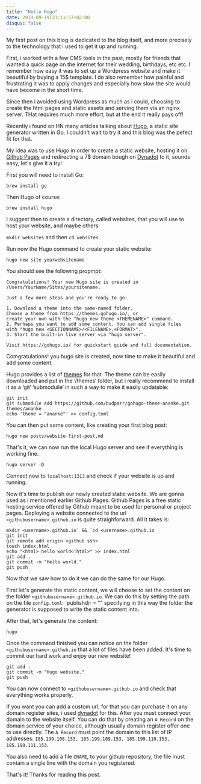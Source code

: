 ```yaml
---
title: "Hello Hugo"
date: 2019-09-19T21:11:57+02:00
disqus: false
---
```


My first post on this blog is dedicated to the blog itself, and more precisely to the technology that i used to get it up and running. 

First, i worked with a few CMS tools in the past, mostly for friends that wanted a quick page on the internet for their wedding, birthdays, etc etc. 
I remember how easy it was to set up a Wordpress website and make it beautiful by buying a 15$ template. I do also remember how painful and frustrating it was to apply changes and especially how slow the site would have become in the short time. 

Since then i avoided using Wordpress as much as i could, choosing to create the html pages and static assets and serving them via an nginx server. THat requires much more effort, but at the end it really pays off! 

Recently i found on HN many articles talking about [Hugo](https://gohugo.io/), a static site generator written in Go. I couldn't wait to try it and this blog was the pefect fit for that. 

My idea was to use Hugo in order to create a static website, hosting it on [Github Pages](https://pages.github.com/) and redirecting a 7$ domain bough on [Dynadot](https://www.dynadot.com/) to it, sounds easy, let's give it a try! 

First you will need to install Go:

`brew install go`

Then Hugo of course: 

`brew install hugo`

I suggest then to create a directory, called websites, that you will use to host your website, and maybe others:

`mkdir websites` and then `cd websites`. 

Run now the Hugo command to create your static website:

`hugo new site yourwebsitename`

You should see the following propmpt:

```
Congratulations! Your new Hugo site is created in /Users/YourName/Sites/yoursitename.

Just a few more steps and you're ready to go:

1. Download a theme into the same-named folder.
Choose a theme from https://themes.gohugo.io/, or
create your own with the "hugo new theme <THEMENAME>" command.
2. Perhaps you want to add some content. You can add single files
with "hugo new <SECTIONNAME>/<FILENAME>.<FORMAT>".
3. Start the built-in live server via "hugo server".

Visit https://gohugo.io/ for quickstart guide and full documentation.

```

Comgratulations! you hugo site is created, now time to make it beautiful and add some content. 

Hugo provides a list of [themes](https://themes.gohugo.io/) for that. The theme can be easily downloaded and put in the ‘/themes‘ folder, but i really recommend to install it as a ‘git‘ ‘submoduile‘ in such a way to make it easily updatable:

```
git init
git submodule add https://github.com/budparr/gohugo-theme-ananke.git themes/ananke
echo 'theme = "ananke"' >> config.toml
```

You can then put some content, like creating your first blog post:

`hugo new posts/website-first-post.md`

That's it, we can now run the local Hugo server and see if everything is working fine.

`hugo server -D` 

Connect now to `localhost:1313` and check if your website is up and running. 

Now it's time to publish our newly created static website. We are gonna used as i mentioned earlier Github Pages. 
Github Pages is a free static hosting service offered by Github meant to be used for personal or project pages. Deploying a website connected to the url `<githubusername>.github.io` is quite straighforward. 
All it takes is:

```
mkdir <username>.github.io` && `cd <username>.github.io
git init
git remote add origin <github ssh>
touch index.html
echo "<html> hello world<!html>" >> index.html
git add . 
git commit -m "Hello world."
git push
```

Now that we saw how to do it we can do the same for our Hugo. 

First let's generate the static content, we will choose to set the content on the folder `<githubusername>.github.io`. 
We can do this by setting the path on the file `config.toml`: `publishdir = "<your-website-directory>" specifying in this way the folder the generator is supposed to write the static content into. 

After that, let's generate the content:

`hugo`

Once the command finished you can notice on the folder `<githubusername>.github.io` that a lot of files have been added. 
It's time to commit our hard work and enjoy our new website! 
```
git add . 
git commit -m "Hugo website."
git push
```

You can now connect to `<githubusername>.github.io` and check that everything works properly. 

If you want you can add a custom url, for that you can purchase it on any domain register sites, i used [dynadot](https://dynadot.com) for this.
After you must connect your domain to the website itself. You can do that by creating an `A Record` on the domain service of your choice, although usually domain register offer one to use directly. The `A Record` must point the domain to this list of IP addresses: `185.199.108.153, 185.199.109.153, 185.199.110.153, 185.199.111.153`. 

You also need to add a file `CNAME`, to your github repository, the file must contain a single line with the domain you registered. 

That's it! Thanks for reading this post. 
